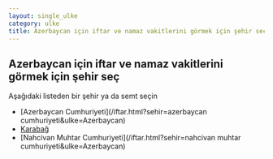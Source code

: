 ```yaml
---
layout: single_ulke
category: ulke
title: Azerbaycan için iftar ve namaz vakitlerini görmek için şehir seç
---
```



## Azerbaycan için iftar ve namaz vakitlerini görmek için şehir seç

Aşağıdaki listeden bir şehir ya da semt seçin


* [Azerbaycan Cumhuriyeti](/iftar.html?sehir=azerbaycan cumhuriyeti&ulke=Azerbaycan)
* [Karabağ](/iftar.html?sehir=karabağ&ulke=Azerbaycan)
* [Nahcivan Muhtar Cumhuriyeti](/iftar.html?sehir=nahcivan muhtar cumhuriyeti&ulke=Azerbaycan)
